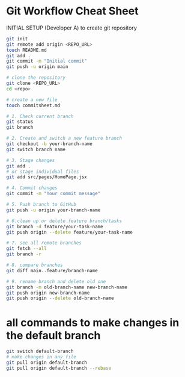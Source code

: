 # Git Workflow Cheat Sheet
INITIAL SETUP (Developer A) to create git repository
```bash
git init
git remote add origin <REPO_URL>
touch README.md
git add .
git commit -m "Initial commit"
git push -u origin main
```
```bash
# clone the repository
git clone <REPO_URL>
cd <repo>
```
```bash
# create a new file
touch commitsheet.md  
```


```bash
# 1. Check current branch
git status
git branch

# 2. Create and switch a new feature branch
git checkout -b your-branch-name
git switch branch name

# 3. Stage changes
git add .
# or stage individual files
git add src/pages/HomePage.jsx

# 4. Commit changes
git commit -m "Your commit message"

# 5. Push branch to GitHub
git push -u origin your-branch-name

# 6.clean up or delete feature branch/tasks
git branch -d feature/your-task-name
git push origin --delete feature/your-task-name

# 7. see all remote branches
git fetch --all
git branch -r

# 8. compare branches
git diff main..feature/branch-name

# 9. rename branch and delete old one
git branch -m old-branch-name new-branch-name
git push origin new-branch-name
git push origin --delete old-branch-name
```
# all commands to make changes in the default branch
```bash
git switch default-branch
# make changes in any file
git pull origin default-branch 
git pull origin default-branch --rebase
```


